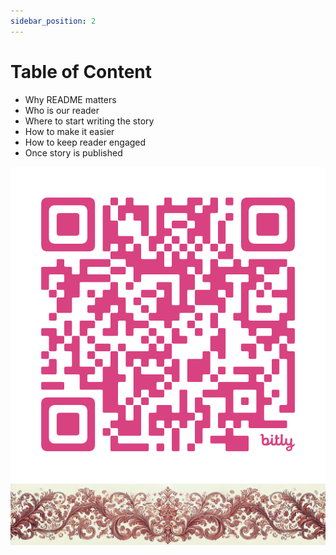 ```yaml
---
sidebar_position: 2
---
```


# Table of Content

 - Why README matters
 - Who is our reader
 - Where to start writing the story
 - How to make it easier
 - How to keep reader engaged
 - Once story is published

![qr-code](./qr.png)
![ornament](./red-small.png)
